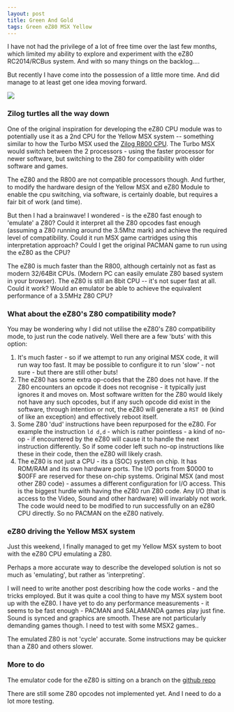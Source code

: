 ```yaml
---
layout: post
title: Green And Gold
tags: Green eZ80 MSX Yellow
---
```


I have not had the privilege of a lot of free time over the last few months, which limited my ability to explore and experiment with the eZ80 RC2014/RCBus system.  And with so many things on the backlog....

But recently I have come into the possession of a little more time.  And did manage to at least get one idea moving forward.

<img src="{{ site.baseurl }}/assets/images/pacman-ez80.jpg"/>

### Zilog turtles all the way down

One of the original inspiration for developing the eZ80 CPU module was to potentially use it as a 2nd CPU for the Yellow MSX system -- something similar to how the Turbo MSX used the [Zilog R800 CPU](https://en.wikipedia.org/wiki/R800).  The Turbo MSX would switch between the 2 processors - using the faster processor for newer software, but switching to the Z80 for compatibility with older software and games.

The eZ80 and the R800 are not compatible processors though.  And further, to modify the hardware design of the Yellow MSX and eZ80 Module to enable the cpu switching, via software, is certainly doable, but requires a fair bit of work (and time).

But then I had a brainwave!  I wondered - is the eZ80 fast enough to 'emulate' a Z80?  Could it interpret all the Z80 opcodes fast enough (assuming a Z80 running around the 3.5Mhz mark) and achieve the required level of compatibility.  Could it run MSX game cartridges using this interpretation approach?  Could I get the original PACMAN game to run using the eZ80 as the CPU?

The eZ80 is much faster than the R800, although certainly not as fast as modern 32/64Bit CPUs.  (Modern PC can easily emulate Z80 based system in your browser).  The eZ80 is still an 8bit CPU -- it's not super fast at all.  Could it work?  Would an emulator be able to achieve the equivalent performance of a 3.5MHz Z80 CPU?

### What about the eZ80's Z80 compatibility mode?

You may be wondering why I did not utilise the eZ80's Z80 compatibility mode, to just run the code natively.  Well there are a few 'buts' with this option:

1. It's much faster - so if we attempt to run any original MSX code, it will run way too fast.  It may be possible to configure it to run 'slow' - not sure - but there are still other buts!
2. The eZ80 has some extra op-codes that the Z80 does not have.  If the Z80 encounters an opcode it does not recognise - it typically just ignores it and moves on.  Most software written for the Z80 would likely not have any such opcodes, but if any such opcode did exist in the software, through intention or not, the eZ80 will generate a `RST 00` (kind of like an exception) and effectively reboot itself.
3. Some Z80 'dud' instructions have been repurposed for the eZ80.  For example the instruction `ld d,d` - which is rather pointless - a kind of no-op - if encountered by the eZ80 will cause it to handle the next instruction differently.  So if some coder left such no-op instructions like these in their code, then the eZ80 will likely crash.
4. The eZ80 is not just a CPU - its a (SOC) system on chip.  It has ROM/RAM and its own hardware ports.  The I/O ports from $0000 to $00FF are reserved for these on-chip systems.  Original MSX (and most other Z80 code) - assumes a different configuration for I/O access.  This is the biggest hurdle with having the eZ80 run Z80 code.  Any I/O (that is access to the Video, Sound and other hardware) will invariably not work.  The code would need to be modified to run successfully on an eZ80 CPU directly.  So no PACMAN on the eZ80 natively.

### eZ80 driving the Yellow MSX system

Just this weekend, I finally managed to get my Yellow MSX system to boot with the eZ80 CPU emulating a Z80.

Perhaps a more accurate way to describe the developed solution is not so much as 'emulating', but rather as 'interpreting'.

I will need to write another post describing how the code works - and the tricks employed.  But it was quite a cool thing to have my MSX system boot up with the eZ80.  I have yet to do any performance measurements - it seems to be fast enough - PACMAN and SALAMANDA games play just fine.  Sound is synced and graphics are smooth.  These are not particularly demanding games though.  I need to test with some MSX2 games..

The emulated Z80 is not 'cycle' accurate.  Some instructions may be quicker than a Z80 and others slower.

### More to do

The emulator code for the eZ80 is sitting on a branch on the [github repo](https://github.com/dinoboards/ez80-for-rc/commits/dean/firmware-z80-emulator/)

There are still some Z80 opcodes not implemented yet.  And I need to do a lot more testing.

